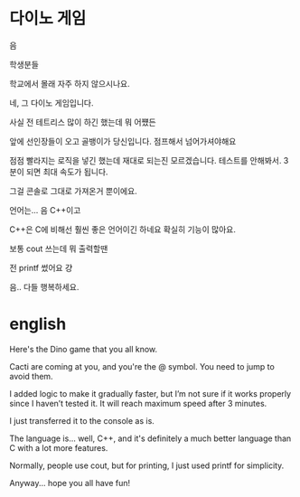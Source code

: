 # 다이노 게임
음

학생분들

학교에서 몰래 자주 하지 않으시나요.

네, 그 다이노 게임입니다.

사실 전 테트리스 많이 하긴 했는데 뭐 어쩄든

앞에 선인장들이 오고 골뱅이가 당신입니다. 점프해서 넘어가셔야해요

점점 빨라지는 로직을 넣긴 했는데 재대로 되는진 모르겠습니다. 테스트를 안해봐서. 3분이 되면 최대 속도가 됩니다.

그걸 콘솔로 그대로 가져온거 뿐이에요.

언어는... 음 C++이고

C++은 C에 비해선 훨씬 좋은 언어이긴 하네요 확실히 기능이 많아요.

보통 cout 쓰는데 뭐 출력할땐

전 printf 썼어요 걍

음.. 다들 행복하세요.

# english

Here's the Dino game that you all know.

Cacti are coming at you, and you're the @ symbol. You need to jump to avoid them.

I added logic to make it gradually faster, but I’m not sure if it works properly since I haven’t tested it. It will reach maximum speed after 3 minutes.

I just transferred it to the console as is.

The language is... well, C++, and it's definitely a much better language than C with a lot more features.

Normally, people use cout, but for printing, I just used printf for simplicity.

Anyway... hope you all have fun!
